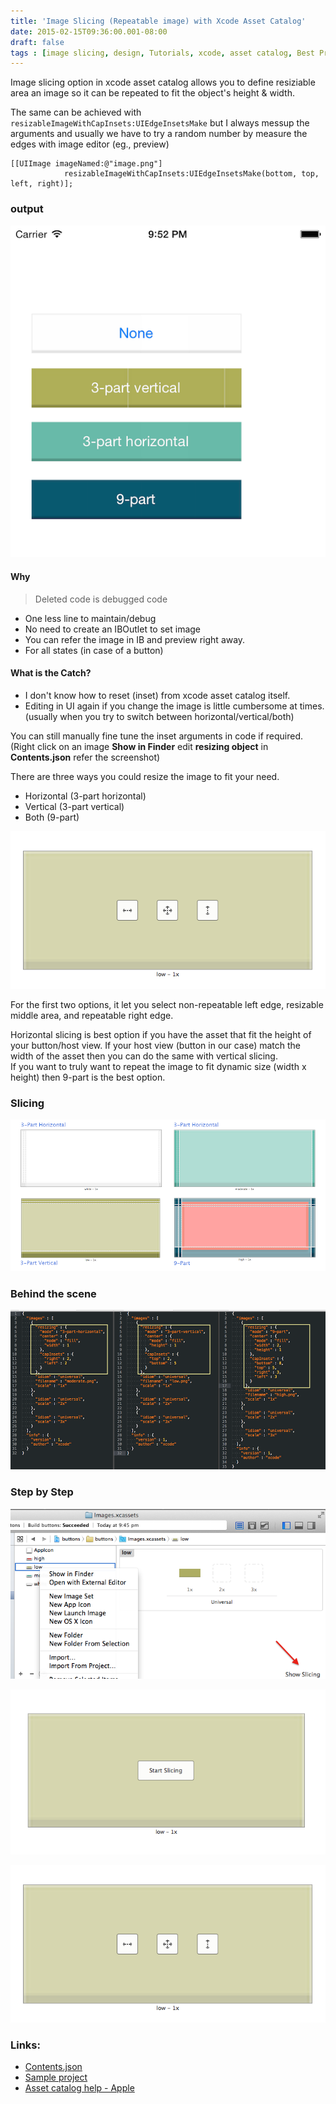 ```yaml
---
title: 'Image Slicing (Repeatable image) with Xcode Asset Catalog'
date: 2015-02-15T09:36:00.001-08:00
draft: false
tags : [image slicing, design, Tutorials, xcode, asset catalog, Best Practices, development, repeat image]
---
```


Image slicing option in xcode asset catalog allows you to define resiziable area an image so it can be repeated to fit the object's height & width.

The same can be achieved with `resizableImageWithCapInsets:UIEdgeInsetsMake` but I always messup the arguments and usually we have to try a random number by measure the edges with image editor (eg., preview) 

```
[[UIImage imageNamed:@"image.png"] 
            resizableImageWithCapInsets:UIEdgeInsetsMake(bottom, top, left, right)];
```  

### output

![](/assets/iphone6.png)

  

#### Why

> Deleted code is debugged code

*   One less line to maintain/debug
*   No need to create an IBOutlet to set image
*   You can refer the image in IB and preview right away.
*   For all states (in case of a button)

#### What is the Catch?

*   I don't know how to reset (inset) from xcode asset catalog itself.
*   Editing in UI again if you change the image is little cumbersome at times. (usually when you try to switch between horizontal/vertical/both)

You can still manually fine tune the inset arguments in code if required. (Right click on an image **Show in Finder** edit **resizing object** in **Contents.json** refer the screenshot)  
  
There are three ways you could resize the image to fit your need.  
  

*   Horizontal (3-part horizontal)
*   Vertical (3-part vertical)
*   Both (9-part)

![](/assets/slicingoption.png)

For the first two options, it let you select non-repeatable left edge, resizable middle area, and repeatable right edge.  
  
Horizontal slicing is best option if you have the asset that fit the height of your button/host view. If your host view (button in our case) match the width of the asset then you can do the same with vertical slicing.  
If you want to truly want to repeat the image to fit dynamic size (width x height) then 9-part is the best option.  
  

### Slicing

![](/assets/xcode-slicing.png)


### Behind the scene

![](/assets/contents-json.png)


### Step by Step

![](/assets/assetcatalog.png)

![](/assets/startslicing.png)

![](/assets/slicingoption.png)

### Links:

*   [Contents.json](https://gist.github.com/palaniraja/1bb69f78e3696fb8b46f)
*   [Sample project](https://github.com/palaniraja/buttons)
*   [Asset catalog help - Apple](https://developer.apple.com/library/ios/recipes/xcode_help-image_catalog-1.0/chapters/SlicinganImage.html)
